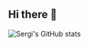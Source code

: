 ## Hi there 👋
![Sergi's GitHub stats](https://github-readme-stats.vercel.app/api?username=sergisanodze&show_icons=true&theme=radical)
<!--
**sergisanodze/sergisanodze** is a ✨ _special_ ✨ repository because its `README.md` (this file) appears on your GitHub profile.

Here are some ideas to get you started:

- 🔭 I’m currently working on ...
- 🌱 I’m currently learning ...
- 👯 I’m looking to collaborate on ...
- 🤔 I’m looking for help with ...
- 💬 Ask me about ...
- 📫 How to reach me: ...
- 😄 Pronouns: ...
- ⚡ Fun fact: ...
-->
